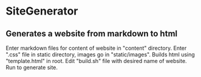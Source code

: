 # SiteGenerator

## Generates a website from markdown to html

Enter markdown files for content of website in "content" directory.
Enter ".css" file in static directory, images go in "static/images".
Builds html using "template.html" in root.
Edit "build.sh" file with desired name of website. Run to generate site.